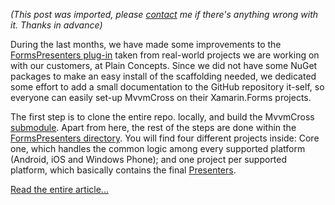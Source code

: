 *(This post was imported, please [contact](#/contact) me if there's anything wrong with it. Thanks in advance)*

During the last months, we have made some improvements to the <a href="https://github.com/Cheesebaron/Cheesebaron.MvxPlugins/tree/master/FormsPresenters/WindowsPhone">FormsPresenters plug-in</a> taken from real-world projects we are working on with our customers, at Plain Concepts. Since we did not have some NuGet packages to make an easy install of the scaffolding needed, we dedicated some effort to add a small documentation to the GitHub repository it-self, so everyone can easily set-up MvvmCross on their Xamarin.Forms projects.

The first step is to clone the entire repo. locally, and build the MvvmCross <a href="https://github.com/Cheesebaron/Cheesebaron.MvxPlugins/tree/master/submodules">submodule</a>. Apart from here, the rest of the steps are done within the <a href="https://github.com/Cheesebaron/Cheesebaron.MvxPlugins/tree/master/FormsPresenters">FormsPresenters directory</a>. You will find four different projects inside: Core one, which handles the common logic among every supported platform (Android, iOS and Windows Phone); and one project per supported platform, which basically contains the final <a href="http://gregshackles.com/presenters-in-mvvmcross-a-primer/">Presenters</a>.

<a href="http://blogs.plainconcepts.com/xamarinteam/2015/05/21/formspresenters-setting-up-mvvmcross-with-xamarin-forms/">Read the entire article...</a>